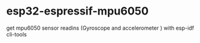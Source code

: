 # esp32-espressif-mpu6050
get mpu6050 sensor readins (Gyroscope and accelerometer ) with esp-idf cli-tools 
